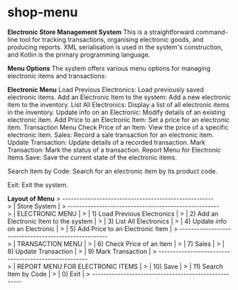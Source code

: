 # shop-menu
**Electronic Store Management System**
This is a straightforward command-line tool for tracking transactions, organising electronic goods, and producing reports. XML serialisation is used in the system's construction, and Kotlin is the primary programming language.

**Menu Options**
The system offers various menu options for managing electronic items and transactions:

**Electronic Menu**
Load Previous Electronics: Load previously saved electronic items.
Add an Electronic Item to the system: Add a new electronic item to the inventory.
List All Electronics: Display a list of all electronic items in the inventory.
Update info on an Electronic: Modify details of an existing electronic item.
Add Price to an Electronic Item: Set a price for an electronic item.
Transaction Menu
Check Price of an Item: View the price of a specific electronic item.
Sales: Record a sale transaction for an electronic item.
Update Transaction: Update details of a recorded transaction.
Mark Transaction: Mark the status of a transaction.
Report Menu for Electronic Items
Save: Save the current state of the electronic items.

Search Item by Code: Search for an electronic item by its product code.

Exit: Exit the system.

**Layout of Menu**
    > -----------------------------------------------------  
         > |                  Store System                     |
         > -----------------------------------------------------  
         > | ELECTRONIC MENU                                   |
         > |   1) Load Previous Electronics                    |
         > |   2) Add an Electronic Item to the system         |
         > |   3) List All Electronics                         |
         > |   4) Update info on an Electronic                 |
         > |   5) Add Price to an Electronic Item              |
         > -----------------------------------------------------  
         > | TRANSACTION MENU                                  | 
         > |   6) Check Price of an Item                       |
         > |   7) Sales                                        |
         > |   8) Update Transaction                           |
         > |   9) Mark Transaction                             | 
         > -----------------------------------------------------  
         > | REPORT MENU FOR ELECTRONIC ITEMS                  | 
         > |   10) Save                                        |
         > |   11) Search Item by Code                         |
         > |   0) Exit                                         |
         > -----------------------------------------------------  
       
